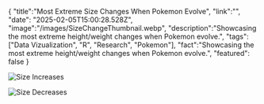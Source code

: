 {
    "title":"Most Extreme Size Changes When Pokemon Evolve",
    "link":"",
    "date": "2025-02-05T15:00:28.528Z",
    "image":"/images/SizeChangeThumbnail.webp",
    "description":"Showcasing the most extreme height/weight changes when Pokemon evolve.",
    "tags":["Data Vizualization", "R", "Research", "Pokemon"],
    "fact":"Showcasing the most extreme height/weight changes when Pokemon evolve.",
    "featured": false
}

![Size Increases](/images/SizeIncreases.webp "Top Size Increases on Pokemon Evolution")

![Size Decreases](/images/SizeDecreases.webp "Top Size Decreases on Pokemon Evolution")
